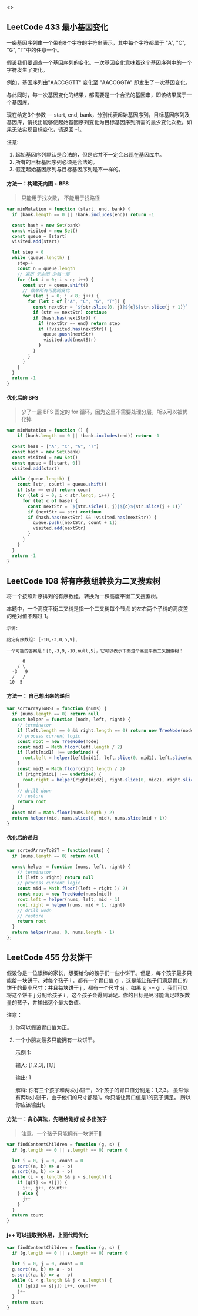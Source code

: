 <>

<h2 id='2'>LeetCode 433 最小基因变化</h2>
一条基因序列由一个带有8个字符的字符串表示，其中每个字符都属于 "A", "C", "G", "T"中的任意一个。

假设我们要调查一个基因序列的变化。一次基因变化意味着这个基因序列中的一个字符发生了变化。

例如，基因序列由"AACCGGTT" 变化至 "AACCGGTA" 即发生了一次基因变化。

与此同时，每一次基因变化的结果，都需要是一个合法的基因串，即该结果属于一个基因库。

现在给定3个参数 — start, end, bank，分别代表起始基因序列，目标基因序列及基因库，请找出能够使起始基因序列变化为目标基因序列所需的最少变化次数。如果无法实现目标变化，请返回 -1。

注意:
1. 起始基因序列默认是合法的，但是它并不一定会出现在基因库中。
2. 所有的目标基因序列必须是合法的。
3. 假定起始基因序列与目标基因序列是不一样的。


#### 方法一：构建无向图 + BFS
> 只能用于找次数， 不能用于找路径

```javascript
var minMutation = function (start, end, bank) {
  if (bank.length == 0 || !bank.includes(end)) return -1

  const hash = new Set(bank)
  const visited = new Set()
  const queue = [start]
  visited.add(start)

  let step = 0
  while (queue.length) {
    step++
    const n = queue.length
    // 遍历 无向图 的每一层
    for (let i = 0; i < n; i++) {
      const str = queue.shift()
      // 枚举所有可能的变化
      for (let j = 0; j < 8; j++) {
        for (let c of ["A", "C", "G", "T"]) {
          const nextStr = `${str.slice(0, j)}${c}${str.slice(j + 1)}`
          if (str == nextStr) continue
          if (hash.has(nextStr)) {
            if (nextStr == end) return step
            if (!visited.has(nextStr)) {
              queue.push(nextStr)
              visited.add(nextStr)
            }
          }
        }
      }
    }
  }
  return -1
}
```

#### 优化后的 BFS
> 少了一层 BFS 固定的 for 循环，因为这里不需要处理分层，所以可以被优化掉

```javascript
var minMutation = function () {
    if (bank.length == 0 || !bank.includes(end)) return -1

  const base = ["A", "C", "G", "T"]
  const hash = new Set(bank)
  const visited = new Set()
  const queue = [[start, 0]]
  visited.add(start)

  while (queue.length) {
    const [str, count] = queue.shift()
    if (str == end) return count
    for (let i = 0; i < str.lengt; i++) {
      for (let c of base) {
        const nextStr = `${str.sicle(i, j)}${c}${str.slice(j + 1)}`
        if (nextStr == str) continue
        if (hash.has(nextStr) && !visited.has(nextStr)) {
          queue.push([nextStr, count + 1])
          visited.add(nextStr)
        }
      }
    } 
  }
  return -1
}
```

<h2 id='3'>LeetCode 108 将有序数组转换为二叉搜索树</h2>
将一个按照升序排列的有序数组，转换为一棵高度平衡二叉搜索树。

本题中，一个高度平衡二叉树是指一个二叉树每个节点 的左右两个子树的高度差的绝对值不超过 1。

    示例:

    给定有序数组: [-10,-3,0,5,9],

    一个可能的答案是：[0,-3,9,-10,null,5]，它可以表示下面这个高度平衡二叉搜索树：

          0
        / \
      -3   9
      /   /
    -10  5

#### 方法一： 自己想出来的递归

```javascript
var sortArrayToBST = function (nums) {
  if (nums.length == 0) return null
  const helper = function (node, left, right) {
    // terminator
    if (left.length == 0 && right.length == 0) return new TreeNode(node)
    // process current logic
    const root = new TreeNode(node)
    const mid1 = Math.floor(left.length / 2)
    if (left[mid1] !== undefined) {
      root.left = helper(left[mid1], left.slice(0, mid1), left.slice(mid1 + 1))
    }
    const mid2 = Math.floor(right.length / 2)
    if (right[mid1] !== undefined) {
      root.right = helper(right[mid2], right.slice(0, mid2), right.slice(mid2 + 1))
    }
    // drill down
    // restore
    return root
  }
  const mid = Math.floor(nums.length / 2)
  return helper(mid, nums.slice(0, mid), nums.slice(mid + 1))
}
```

#### 优化后的递归

```javascript
var sortedArrayToBST = function(nums) {
  if (nums.length == 0) return null

  const helper = function (nums, left, right) {
    // terminator
    if (left > right) return null
    // process current logic
    const mid = Math.floor((left + right )/ 2)
    const root = new TreeNode(nums[mid])
    root.left = helper(nums, left, mid - 1)
    root.right = helper(nums, mid + 1, right)
    // drill wodn
    // restore
    return root
  }
  return helper(nums, 0, nums.length - 1)
};
```

<h2 id='4'>LeetCode 455 分发饼干</h2>
假设你是一位很棒的家长，想要给你的孩子们一些小饼干。但是，每个孩子最多只能给一块饼干。对每个孩子 i ，都有一个胃口值 gi ，这是能让孩子们满足胃口的饼干的最小尺寸；并且每块饼干 j ，都有一个尺寸 sj 。如果 sj >= gi ，我们可以将这个饼干 j 分配给孩子 i ，这个孩子会得到满足。你的目标是尽可能满足越多数量的孩子，并输出这个最大数值。

注意：
1. 你可以假设胃口值为正。
2. 一个小朋友最多只能拥有一块饼干。

    示例 1:

      输入: [1,2,3], [1,1]

      输出: 1

    解释: 
      你有三个孩子和两块小饼干，3个孩子的胃口值分别是：1,2,3。
      虽然你有两块小饼干，由于他们的尺寸都是1，你只能让胃口值是1的孩子满足。
      所以你应该输出1。


#### 方法一：贪心算法，先喂给刚好 或 多出孩子
> 注意，一个孩子只能拥有一块饼干🍪

```javascript
var findContentChildren = function (g, s) {
  if (g.length == 0 || s.length == 0) return 0

  let i = 0, j = 0, count = 0
  g.sort((a, b) => a - b)
  s.sort((a, b) => a - b)
  while (i < g.length && j < s.length) {
    if (g[i] <= s[j]) {
      i++, j++, count++
    } else {
      j++
    }
  }
  return count
}
```

#### j++ 可以提取到外层，上面代码优化

```javascript
var findContentChildren = function (g, s) {
  if (g.length == 0 || s.length == 0) return 0

  let i = 0, j = 0, count = 0
  g.sort((a, b) => a - b)
  s.sort((a, b) => a - b)
  while (i < g.length && j < s.length) {
    if (g[i] <= s[j]) i++, count++
    j++
  }
  return count
}
```